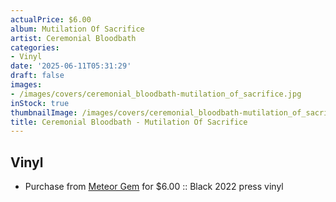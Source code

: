 ```yaml
---
actualPrice: $6.00
album: Mutilation Of Sacrifice
artist: Ceremonial Bloodbath
categories:
- Vinyl
date: '2025-06-11T05:31:29'
draft: false
images:
- /images/covers/ceremonial_bloodbath-mutilation_of_sacrifice.jpg
inStock: true
thumbnailImage: /images/covers/ceremonial_bloodbath-mutilation_of_sacrifice-thumb.jpg
title: Ceremonial Bloodbath - Mutilation Of Sacrifice
---
```


## Vinyl
* Purchase from [Meteor Gem](https://meteor-gem.com/products/used-ceremonial-bloodbath-mutilation-of-sacrifice-7) for $6.00 :: Black 2022 press vinyl
